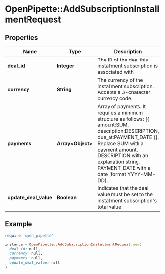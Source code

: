 # OpenPipette::AddSubscriptionInstallmentRequest

## Properties

| Name | Type | Description | Notes |
| ---- | ---- | ----------- | ----- |
| **deal_id** | **Integer** | The ID of the deal this installment subscription is associated with |  |
| **currency** | **String** | The currency of the installment subscription. Accepts a 3-character currency code. |  |
| **payments** | **Array&lt;Object&gt;** | Array of payments. It requires a minimum structure as follows: [{ amount:SUM, description:DESCRIPTION, due_at:PAYMENT_DATE }]. Replace SUM with a payment amount, DESCRIPTION with an explanation string, PAYMENT_DATE with a date (format YYYY-MM-DD). |  |
| **update_deal_value** | **Boolean** | Indicates that the deal value must be set to the installment subscription&#39;s total value | [optional] |

## Example

```ruby
require 'open_pipette'

instance = OpenPipette::AddSubscriptionInstallmentRequest.new(
  deal_id: null,
  currency: null,
  payments: null,
  update_deal_value: null
)
```

